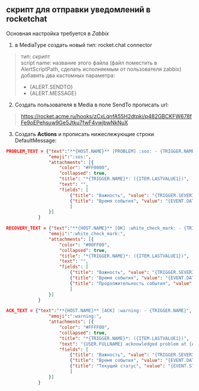 ## скрипт для отправки уведомлений в rocketchat
Основная настройка требуется в *Zabbix*

1. в MediaType создать новый тип: rocket.chat connector
> тип: скрипт  
> script name: название этого файла (файл поместить в AlertScriptPath, сделать исполняемым от пользователя zabbix)  
> добавить два кастомных параметра:  
>  - {ALERT.SENDTO}  
>  - {ALERT.MESSAGE}

2. Создать пользователя
в Media в поле SendTo прописать url:  
> https://rocket.acme.ru/hooks/zCxLqnfA55H2dtpki/p482GBCKFW678fFe9oEPehsuw9Ge5Jtku7fwF4vwjbwNkNuX

3. Создать **Actions** и прописать нижеслежующие строки DefaultMessage:

```json
PROBLEM_TEXT = {"text":"**{HOST.NAME}** [PROBLEM] :sos: - {TRIGGER.NAME}",
                "emoji":":sos:",
                "attachments": [{
                    "color": "#FF0000",
                    "collapsed": true,
                    "title": "*{TRIGGER.NAME}*: ({ITEM.LASTVALUE1})",
                    "text": "",
                    "fields": [
                        {"title": "Важность", "value": "{TRIGGER.SEVERITY}"},
                        {"title": "Время события", "value": "{EVENT.DATE} - {EVENT.TIME}"}
                        ]
                }]
            }

RECOVERY_TEXT = {"text":"**{HOST.NAME}** [OK] :white_check_mark: - {TRIGGER.NAME}",
                "emoji":":white_check_mark:",
                "attachments": [{
                    "color": "#00FF00",
                    "collapsed": true,
                    "title": "*{TRIGGER.NAME}*: ({ITEM.LASTVALUE1})",
                    "text": "",
                    "fields": [
                        {"title": "Важность", "value": "{TRIGGER.SEVERITY}"},
                        {"title": "Время события", "value": "{EVENT.DATE} - {EVENT.TIME}"}
                        {"title": "Продолжительность события", "value": "{EVENT.AGE}"}
                        ]
                }]
            }

ACK_TEXT = {"text":"**{HOST.NAME}** [ACK] :warning: - {TRIGGER.NAME}",
                "emoji":":warning:",
                "attachments": [{
                    "color": "#FFFF00",
                    "collapsed": true,
                    "title": "*{TRIGGER.NAME}*: ({ITEM.LASTVALUE1})",
                    "text": "{USER.FULLNAME} acknowledged problem at {ACK.DATE} {ACK.TIME} with the following message: {ACK.MESSAGE}",
                    "fields": [
                        {"title": "Важность", "value": "{TRIGGER.SEVERITY}"},
                        {"title": "Время события", "value": "{EVENT.DATE} - {EVENT.TIME}"}
                        {"title": "Текущий статус", "value": "{EVENT.STATUS}"}
                        ]
                }]
            }
```